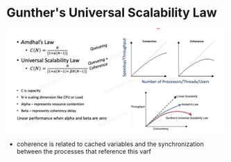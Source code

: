 # Gunther's Universal Scalability Law

![Alt text](image-18.png)

- coherence is related to cached variables and the synchronization between the processes that reference this varf